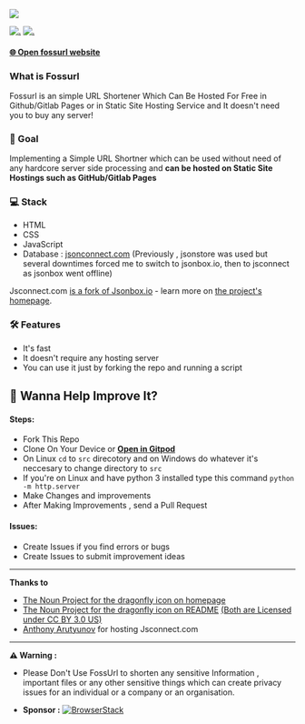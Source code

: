![](./static/banner_2.png)

[![.](https://img.shields.io/badge/PRs-welcome-brightgreen.svg?style=flat-square)](http://makeapullrequest.com)
[![.](https://img.shields.io/badge/first--timers--only-friendly-blue.svg?style=flat-square)](https://www.firsttimersonly.com/)

#### [🌐 Open fossurl website](https://palashbauri.in/fossurl)


### What is Fossurl

Fossurl is an simple URL Shortener Which Can Be Hosted For Free in Github/Gitlab Pages or in Static Site Hosting Service and It doesn't need you to buy any server!


### 🎯 Goal
Implementing a Simple URL Shortner which can be used without need of any hardcore server side processing and **can be hosted on Static Site Hostings such as GitHub/Gitlab Pages**

### 💻 Stack
* HTML
* CSS
* JavaScript
* Database : [jsonconnect.com](https://jsonconnect.com/)
(Previously , jsonstore was used but several downtimes forced me to switch to jsonbox.io, then to jsconnect as jsonbox went offline)

Jsconnect.com [is a fork of Jsonbox.io](https://github.com/bauripalash/fossurl/issues/29) - learn more on [the project's homepage](https://github.com/jsonconnect/jsonconnect).


### 🛠️ Features
* It's fast
* It doesn't require any hosting server
* You can use it just by forking the repo and running a script


## 👻 Wanna Help Improve It?
#### Steps:
* Fork This Repo
* Clone On Your Device or [**Open in Gitpod**](https://gitpod.io/#https://github.com/bauripalash/fossurl)
* On Linux `cd` to `src` direcotory and on Windows do whatever it's neccesary to change directory to `src`
* If you're on Linux and have python 3 installed type this command `python -m http.server`
* Make Changes and improvements
* After Making Improvements , send a Pull Request
#### Issues:
* Create Issues if you find errors or bugs
* Create Issues to submit improvement ideas

---
**Thanks to**

* [The Noun Project for the dragonfly icon on homepage](https://thenounproject.com/search/?q=dragonfly&i=2415046)
* [The Noun Project for the dragonfly icon on README](https://thenounproject.com/search/?q=dragonfly&i=1451640) [(Both are Licensed under CC BY 3.0 US)](https://creativecommons.org/licenses/by/3.0/us/)
* [Anthony Arutyunov](https://github.com/AnthonyArutyunov) for hosting Jsconnect.com

---
**⚠ Warning :**

* Please Don't Use FossUrl to shorten any sensitive Information , important files or any other sensitive things which can create privacy issues for an individual or a company or an organisation.

* **Sponsor :** 
[![BrowserStack](./static/browserstack.svg)](https://browserstack.com)

